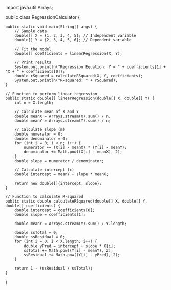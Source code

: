 import java.util.Arrays;

public class RegressionCalculator {
    
    public static void main(String[] args) {
        // Sample data
        double[] X = {1, 2, 3, 4, 5}; // Independent variable
        double[] Y = {2, 3, 4, 5, 6}; // Dependent variable
        
        // Fit the model
        double[] coefficients = linearRegression(X, Y);
        
        // Print results
        System.out.println("Regression Equation: Y = " + coefficients[1] + "X + " + coefficients[0]);
        double rSquared = calculateRSquared(X, Y, coefficients);
        System.out.println("R-squared: " + rSquared);
    }
    
    // Function to perform linear regression
    public static double[] linearRegression(double[] X, double[] Y) {
        int n = X.length;
        
        // Calculate mean of X and Y
        double meanX = Arrays.stream(X).sum() / n;
        double meanY = Arrays.stream(Y).sum() / n;
        
        // Calculate slope (m)
        double numerator = 0;
        double denominator = 0;
        for (int i = 0; i < n; i++) {
            numerator += (X[i] - meanX) * (Y[i] - meanY);
            denominator += Math.pow((X[i] - meanX), 2);
        }
        double slope = numerator / denominator;
        
        // Calculate intercept (c)
        double intercept = meanY - slope * meanX;
        
        return new double[]{intercept, slope};
    }
    
    // Function to calculate R-squared
    public static double calculateRSquared(double[] X, double[] Y, double[] coefficients) {
        double intercept = coefficients[0];
        double slope = coefficients[1];
        
        double meanY = Arrays.stream(Y).sum() / Y.length;
        
        double ssTotal = 0;
        double ssResidual = 0;
        for (int i = 0; i < X.length; i++) {
            double yPred = intercept + slope * X[i];
            ssTotal += Math.pow((Y[i] - meanY), 2);
            ssResidual += Math.pow((Y[i] - yPred), 2);
        }
        
        return 1 - (ssResidual / ssTotal);
    }
}

